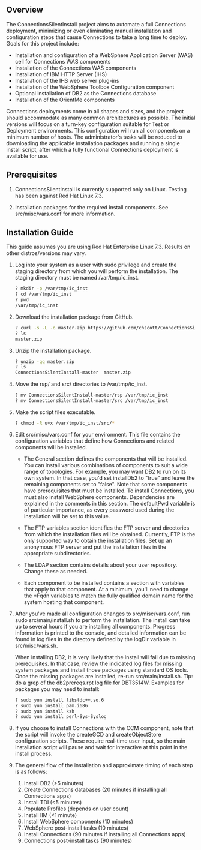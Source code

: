 ## Overview

The ConnectionsSilentInstall project aims to automate a full Connections deployment, minimizing or even eliminating manual
installation and configuration steps that cause Connections to take a long time to deploy. Goals for this project include:

  - Installation and configuration of a WebSphere Application Server (WAS) cell for Connections WAS components
  - Installation of the Connections WAS components
  - Installation of IBM HTTP Server (IHS)
  - Installation of the IHS web server plug-ins
  - Installation of the WebSphere Toolbox Configuration component
  - Optional installation of DB2 as the Connections database
  - Installation of the OrientMe components
  
Connections deployments come in all shapes and sizes, and the project should accommodate as many common architectures as 
possible. The initial versions will focus on a turn-key configuration suitable for Test or Deployment environments. This
configuration will run all components on a minimum number of hosts. The administrator's tasks will be reduced to downloading the applicable installation packages and running a single install script, after which a fully functional Connections deployment is available for use.

## Prerequisites

1. ConnectionsSilentInstall is currently supported only on Linux. Testing has been against Red Hat Linux 7.3.

2. Installation packages for the required install components. See src/misc/vars.conf for more information.

## Installation Guide

This guide assumes you are using Red Hat Enterprise Linux 7.3. Results on other distros/versions may vary.

1. Log into your system as a user with sudo privilege and create the staging directory from which you will perform the          installation. The staging directory must be named /var/tmp/ic_inst.

    ```Bash
    ? mkdir -p /var/tmp/ic_inst
    ? cd /var/tmp/ic_inst
    ? pwd
    /var/tmp/ic_inst
    ```

2. Download the installation package from GitHub.

    ```Bash
    ? curl -s -L -o master.zip https://github.com/chscott/ConnectionsSilentInstall/archive/master.zip
    ? ls
    master.zip
    ```
3. Unzip the installation package.

    ```Bash
    ? unzip -qq master.zip
    ? ls
    ConnectionsSilentInstall-master  master.zip
    ```
    
4. Move the rsp/ and src/ directories to /var/tmp/ic_inst.

    ```Bash
    ? mv ConnectionsSilentInstall-master/rsp /var/tmp/ic_inst
    ? mv ConnectionsSilentInstall-master/src /var/tmp/ic_inst
    ```
    
5. Make the script files executable.

    ```Bash
    ? chmod -R u+x /var/tmp/ic_inst/src/*
    ```
    
6. Edit src/misc/vars.conf for your environment. This file contains the configuration variables that define how Connections
   and related components will be installed.
   
   * The General section defines the components that will be installed. You can install various combinations of components
     to suit a wide range of topologies. For example, you may want DB2 to run on its own system. In that case, you'd set
     installDb2 to "true" and leave the remaining components set to "false". Note that some components have prerequisites
     that must be installed. To install Connections, you must also install WebSphere components. Dependencies are explained
     in the comments in this section. The defaultPwd variable is of particular importance, as every password used during
     the installation will be set to this value.
     
   * The FTP variables section identifies the FTP server and directories from which the installation files will be obtained.
     Currently, FTP is the only supported way to obtain the installation files. Set up an anonymous FTP server and put the
     installation files in the appropriate subdirectories.
     
   * The LDAP section contains details about your user repository. Change these as needed.
     
   * Each component to be installed contains a section with variables that apply to that component. At a minimum, you'll
     need to change the *Fqdn variables to match the fully qualified domain name for the system hosting that component.
     
7. After you've made all configuration changes to src/misc/vars.conf, run sudo src/main/install.sh to perform the              installation. The install can take up to several hours if you are installing all components. Progress information is        printed to the console, and detailed information can be found in log files in the directory defined by the logDir            variable in src/misc/vars.sh.

   When installing DB2, it is very likely that the install will fail due to missing prerequisites. In that case, review
   the indicated log files for missing system packages and install those packages using standard OS tools. Once the missing
   packages are installed, re-run src/main/install.sh. Tip: do a grep of the db2prereqs.rpt log file for DBT3514W. Examples
   for packages you may need to install:
   
   ```Bash
   ? sudo yum install libstdc++.so.6
   ? sudo yum install pam.i686
   ? sudo yum install ksh
   ? sudo yum install perl-Sys-Syslog
   ```
   
8. If you choose to install Connections with the CCM component, note that the script will invoke the createGCD and 
   createObjectStore configuration scripts. These require real-time user input, so the main installation script will pause
   and wait for interactive at this point in the install process.
   
9. The general flow of the installation and approximate timing of each step is as follows:

    1. Install DB2 (>5 minutes)
    2. Create Connections databases (20 minutes if installing all Connections apps)
    3. Install TDI (<5 minutes)
    4. Populate Profiles (depends on user count)
    5. Install IIM (<1 minute)
    6. Install WebSphere components (10 minutes)
    7. WebSphere post-install tasks (10 minutes)
    8. Install Connections (90 minutes if installing all Connections apps)
    9. Connections post-install tasks (90 minutes)